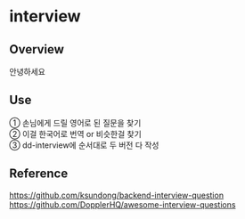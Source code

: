# interview
## Overview
안녕하세요  
## Use
① 손님에게 드릴 영어로 된 질문을 찾기  
② 이걸 한국어로 번역 or 비슷한걸 찾기  
③ dd-interview에 순서대로 두 버전 다 작성  
## Reference
https://github.com/ksundong/backend-interview-question  
https://github.com/DopplerHQ/awesome-interview-questions

